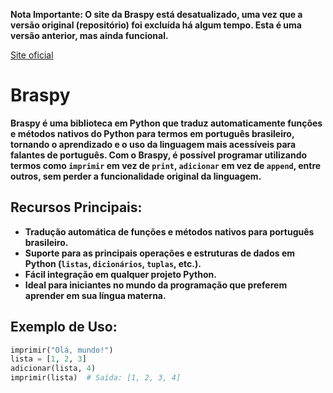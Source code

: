 **Nota Importante: O site da Braspy está desatualizado, uma vez que a versão original (repositório) foi excluída há algum tempo. Esta é uma versão anterior, mas ainda funcional.**

[Site oficial](https://braspy.neocities.org/)

# Braspy

**Braspy é uma biblioteca em Python que traduz automaticamente funções e métodos nativos do Python para termos em português brasileiro, tornando o aprendizado e o uso da linguagem mais acessíveis para falantes de português. Com o Braspy, é possível programar utilizando termos como `imprimir` em vez de `print`, `adicionar` em vez de `append`, entre outros, sem perder a funcionalidade original da linguagem.**

## Recursos Principais:
- **Tradução automática de funções e métodos nativos para português brasileiro.**
- **Suporte para as principais operações e estruturas de dados em Python (`listas`, `dicionários`, `tuplas`, etc.).**
- **Fácil integração em qualquer projeto Python.**
- **Ideal para iniciantes no mundo da programação que preferem aprender em sua língua materna.**

## Exemplo de Uso:
```python
imprimir("Olá, mundo!")
lista = [1, 2, 3]
adicionar(lista, 4)
imprimir(lista)  # Saída: [1, 2, 3, 4]
